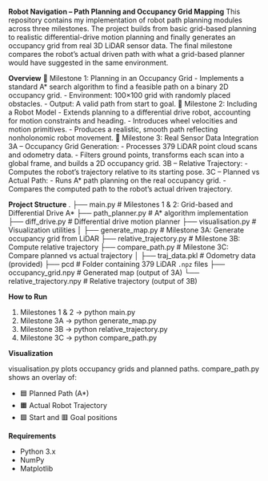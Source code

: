 **Robot Navigation – Path Planning and Occupancy Grid Mapping**
This repository contains my implementation of robot path planning modules across three milestones. The project builds from basic grid-based planning to realistic differential-drive motion planning and finally generates an occupancy grid from real 3D LiDAR sensor data. The final milestone compares the robot’s actual driven path with what a grid-based planner would have suggested in the same environment.

**Overview** 
  🔹 Milestone 1: Planning in an Occupancy Grid
      - Implements a standard A* search algorithm to find a feasible path on a binary 2D occupancy grid.
      - Environment: 100×100 grid with randomly placed obstacles.
      - Output: A valid path from start to goal.
  🔹 Milestone 2: Including a Robot Model
      - Extends planning to a differential drive robot, accounting for motion constraints and heading.
      - Introduces wheel velocities and motion primitives.
      - Produces a realistic, smooth path reflecting nonholonomic robot movement.
  🔹 Milestone 3: Real Sensor Data Integration
      3A – Occupancy Grid Generation:
        - Processes 379 LiDAR point cloud scans and odometry data.
        - Filters ground points, transforms each scan into a global frame, and builds a 2D occupancy grid.
      3B – Relative Trajectory:
        - Computes the robot’s trajectory relative to its starting pose.
      3C – Planned vs Actual Path:
        - Runs A* path planning on the real occupancy grid.
        - Compares the computed path to the robot’s actual driven trajectory.

**Project Structure**
.
├── main.py                    # Milestones 1 & 2: Grid-based and Differential Drive A*
├── path_planner.py            # A* algorithm implementation
├── diff_drive.py              # Differential drive motion planner
├── visualisation.py           # Visualization utilities
│
├── generate_map.py            # Milestone 3A: Generate occupancy grid from LiDAR
├── relative_trajectory.py     # Milestone 3B: Compute relative trajectory
├── compare_path.py            # Milestone 3C: Compare planned vs actual trajectory
│
├── traj_data.pkl              # Odometry data (provided)
├── pcd                        # Folder containing 379 LiDAR `.npz` files
├── occupancy_grid.npy         # Generated map (output of 3A)
└── relative_trajectory.npy    # Relative trajectory (output of 3B)

**How to Run**

1) Milestones 1 & 2 → python main.py
2) Milestone 3A → python generate_map.py
3) Milestone 3B → python relative_trajectory.py
4) Milestone 3C → python compare_path.py

**Visualization**

visualisation.py plots occupancy grids and planned paths.
compare_path.py shows an overlay of:
  - 🟦 Planned Path (A*)
  - 🟧 Actual Robot Trajectory
  - 🟩 Start and 🟥 Goal positions

**Requirements**
  - Python 3.x
  - NumPy
  - Matplotlib




